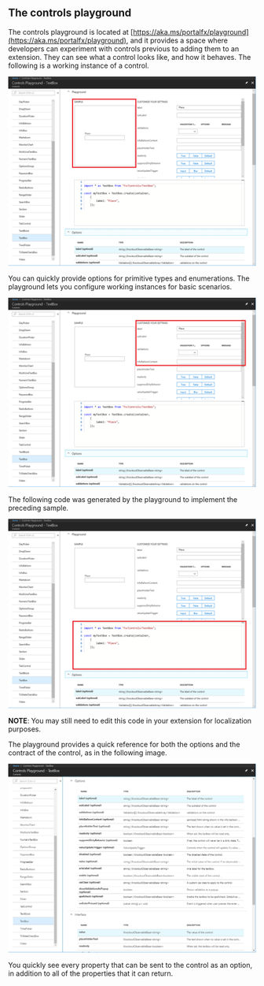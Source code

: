 ## The controls playground 

The controls playground is located at [https://aka.ms/portalfx/playground](https://aka.ms/portalfx/playground), and it provides a space where developers can experiment with controls previous to adding them to an extension. They can see what a control looks like, and how it behaves. The following is a working instance of a control.

![alt-text](../media/portalfx-controls/playground1.png "A Working Control in the Playground")

You can quickly provide options for primitive types and enumerations.  The playground lets you configure working instances for basic scenarios.

![alt-text](../media/portalfx-controls/playground2.png "Quick customization of provided samples")
 
The following code was generated by the playground to implement the preceding sample. 

![alt-text](../media/portalfx-controls/playground3.png "Code snippets from the latest programming model")

**NOTE**: You may still need to edit this code in your extension for localization purposes.

The playground provides a quick reference for both the options and the contract of the control, as in the following image.
 
![alt-text](../media/portalfx-controls/playground_options.png "Control options and Interfaces")
 
You quickly see every property that can be sent to the control as an option, in addition to all of the properties that it can return.